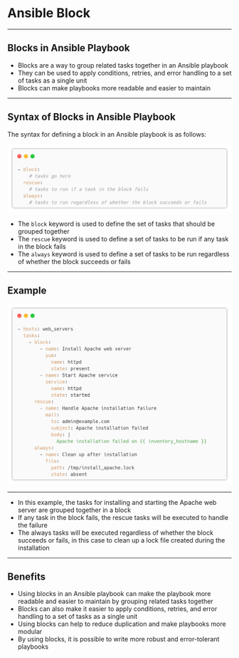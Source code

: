 # Ansible Block

---
 
## Blocks in Ansible Playbook

* Blocks are a way to group related tasks together in an Ansible playbook
* They can be used to apply conditions, retries, and error handling to a set of tasks as a single unit
* Blocks can make playbooks more readable and easier to maintain


---

## Syntax of Blocks in Ansible Playbook

The syntax for defining a block in an Ansible playbook is as follows:

![img_1.png](../images/block_1.png)

* The `block` keyword is used to define the set of tasks that should be grouped together
* The `rescue` keyword is used to define a set of tasks to be run if any task in the block fails
* The `always` keyword is used to define a set of tasks to be run regardless of whether the block succeeds or fails


---

## Example 

![img_2.png](../images/block_2.png)

---

* In this example, the tasks for installing and starting the Apache web server are grouped together in a block
* If any task in the block fails, the rescue tasks will be executed to handle the failure
* The always tasks will be executed regardless of whether the block succeeds or fails, in this case to clean up a lock file created during the installation

---

## Benefits 

* Using blocks in an Ansible playbook can make the playbook more readable and easier to maintain by grouping related tasks together
* Blocks can also make it easier to apply conditions, retries, and error handling to a set of tasks as a single unit
* Using blocks can help to reduce duplication and make playbooks more modular
* By using blocks, it is possible to write more robust and error-tolerant playbooks